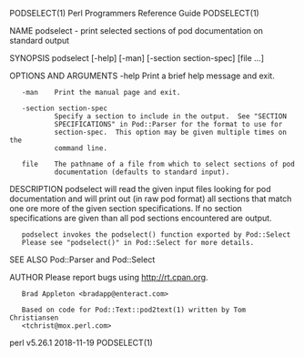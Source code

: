 PODSELECT(1)           Perl Programmers Reference Guide          PODSELECT(1)

NAME
       podselect - print selected sections of pod documentation on standard
       output

SYNOPSIS
       podselect [-help] [-man] [-section section-spec] [file ...]

OPTIONS AND ARGUMENTS
       -help   Print a brief help message and exit.

       -man    Print the manual page and exit.

       -section section-spec
               Specify a section to include in the output.  See "SECTION
               SPECIFICATIONS" in Pod::Parser for the format to use for
               section-spec.  This option may be given multiple times on the
               command line.

       file    The pathname of a file from which to select sections of pod
               documentation (defaults to standard input).

DESCRIPTION
       podselect will read the given input files looking for pod
       documentation and will print out (in raw pod format) all sections that
       match one ore more of the given section specifications. If no section
       specifications are given than all pod sections encountered are output.

       podselect invokes the podselect() function exported by Pod::Select
       Please see "podselect()" in Pod::Select for more details.

SEE ALSO
       Pod::Parser and Pod::Select

AUTHOR
       Please report bugs using <http://rt.cpan.org>.

       Brad Appleton <bradapp@enteract.com>

       Based on code for Pod::Text::pod2text(1) written by Tom Christiansen
       <tchrist@mox.perl.com>

perl v5.26.1                      2018-11-19                     PODSELECT(1)
